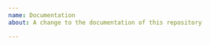 ```yaml
---
name: Documentation
about: A change to the documentation of this repository

---
```


<!-- please add a :book: (`:book:`) to the title of this PR, and delete this line and similar ones -->

<!-- What docs does this change, and why? -->
